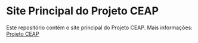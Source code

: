 # Site Principal do Projeto CEAP

Este repositório contém o site principal do Projeto CEAP.
Mais informações: [Projeto CEAP](https://ceap.nied.unicamp.br)